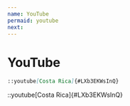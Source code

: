 ```yaml
---
name: YouTube
permaid: youtube
next:
---
```


# YouTube

```md
::youtube[Costa Rica]{#LXb3EKWsInQ}
```

::youtube[Costa Rica]{#LXb3EKWsInQ}
